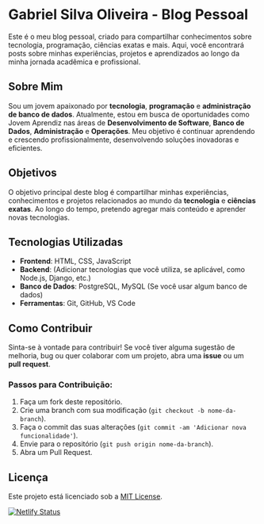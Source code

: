 # Gabriel Silva Oliveira - Blog Pessoal

Este é o meu blog pessoal, criado para compartilhar conhecimentos sobre tecnologia, programação, ciências exatas e mais. Aqui, você encontrará posts sobre minhas experiências, projetos e aprendizados ao longo da minha jornada acadêmica e profissional.

## Sobre Mim

Sou um jovem apaixonado por **tecnologia**, **programação** e **administração de banco de dados**. Atualmente, estou em busca de oportunidades como Jovem Aprendiz nas áreas de **Desenvolvimento de Software**, **Banco de Dados**, **Administração** e **Operações**. Meu objetivo é continuar aprendendo e crescendo profissionalmente, desenvolvendo soluções inovadoras e eficientes.

## Objetivos

O objetivo principal deste blog é compartilhar minhas experiências, conhecimentos e projetos relacionados ao mundo da **tecnologia** e **ciências exatas**. Ao longo do tempo, pretendo agregar mais conteúdo e aprender novas tecnologias.

## Tecnologias Utilizadas

- **Frontend**: HTML, CSS, JavaScript
- **Backend**: (Adicionar tecnologias que você utiliza, se aplicável, como Node.js, Django, etc.)
- **Banco de Dados**: PostgreSQL, MySQL (Se você usar algum banco de dados)
- **Ferramentas**: Git, GitHub, VS Code

## Como Contribuir

Sinta-se à vontade para contribuir! Se você tiver alguma sugestão de melhoria, bug ou quer colaborar com um projeto, abra uma **issue** ou um **pull request**.

### Passos para Contribuição:
1. Faça um fork deste repositório.
2. Crie uma branch com sua modificação (`git checkout -b nome-da-branch`).
3. Faça o commit das suas alterações (`git commit -am 'Adicionar nova funcionalidade'`).
4. Envie para o repositório (`git push origin nome-da-branch`).
5. Abra um Pull Request.

## Licença

Este projeto está licenciado sob a [MIT License](https://opensource.org/licenses/MIT).

[![Netlify Status](https://api.netlify.com/api/v1/badges/71934c4f-7bce-430b-b112-3bb990449f8d/deploy-status)](https://app.netlify.com/sites/tecnng/deploys)
